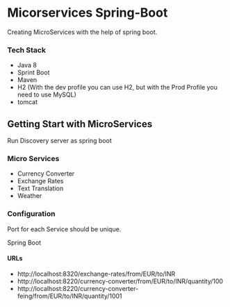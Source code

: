 # Micorservices Spring-Boot
 Creating MicroServices with the help of spring boot.
### Tech Stack
- Java 8
- Sprint Boot
- Maven
- H2 (With the dev profile you can use H2, but with the Prod Profile you need to use MySQL)
- tomcat

## Getting Start with MicroServices
Run Discovery server as spring boot

### Micro Services
  - Currency Converter
  - Exchange Rates
  - Text Translation
  - Weather  

### Configuration 
  Port for each Service should be unique. 

Spring Boot
#### URLs
 - http://localhost:8320/exchange-rates/from/EUR/to/INR
 - http://localhost:8220/currency-converter/from/EUR/to/INR/quantity/100
 - http://localhost:8220/currency-converter-feing/from/EUR/to/INR/quantity/1001
